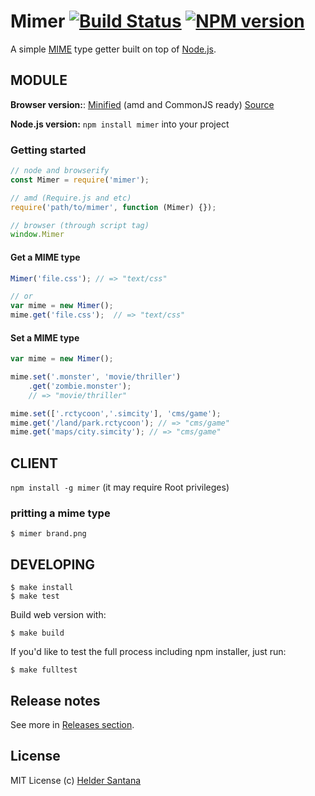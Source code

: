 Mimer [![Build Status](https://secure.travis-ci.org/data-uri/mimer.png?branch=master)](http://travis-ci.org/data-uri/mimer) [![NPM version](https://badge.fury.io/js/mimer.png)](http://badge.fury.io/js/mimer)
=========

A simple [MIME][mime] type getter built on top of [Node.js][nodejs].

MODULE
---------

**Browser version:**: [Minified][browserminified] (amd and CommonJS ready) [Source][browsersource]

**Node.js version:** `npm install mimer` into your project


### Getting started
```js
// node and browserify
const Mimer = require('mimer');

// amd (Require.js and etc)
require('path/to/mimer', function (Mimer) {});

// browser (through script tag)
window.Mimer
```

#### Get a MIME type
```js
Mimer('file.css'); // => "text/css"

// or
var mime = new Mimer();
mime.get('file.css');  // => "text/css"
```

#### Set a MIME type
```js
var mime = new Mimer();

mime.set('.monster', 'movie/thriller')
	.get('zombie.monster');
	// => "movie/thriller"

mime.set(['.rctycoon','.simcity'], 'cms/game');
mime.get('/land/park.rctycoon'); // => "cms/game"
mime.get('maps/city.simcity'); // => "cms/game"
```

CLIENT
---------

`npm install -g mimer` (it may require Root privileges)

### pritting a mime type
```CLI
$ mimer brand.png
```

DEVELOPING
----------

```CLI
$ make install
$ make test
```

Build web version with:

```CLI
$ make build
```

If you'd like to test the full process including npm installer, just run:

```CLI
$ make fulltest
```


























































<extoc></extoc>

## Release notes

See more in [Releases section](https://github.com/data-uri/mimer/releases).

## License

MIT License
(c) [Helder Santana](http://heldr.com)

[nodejs]: http://nodejs.org/download
[bower]: http://bower.io
[mime]: http://en.wikipedia.org/wiki/MIME
[browserminified]: https://raw.github.com/heldr/mimer/master/dist/mimer.min.js
[browsersource]: https://raw.github.com/heldr/mimer/master/dist/mimer.js